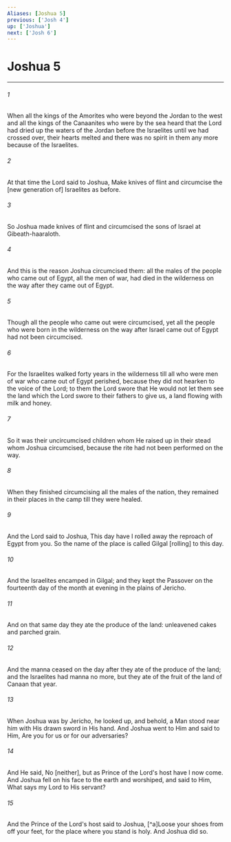 ```yaml
---
Aliases: [Joshua 5]
previous: ['Josh 4']
up: ['Joshua']
next: ['Josh 6']
---
```

# Joshua 5

***














###### 1 






When all the kings of the Amorites who were beyond the Jordan to the west and all the kings of the Canaanites who were by the sea heard that the Lord had dried up the waters of the Jordan before the Israelites until we had crossed over, their hearts melted and there was no spirit in them any more because of the Israelites. 













###### 2 






At that time the Lord said to Joshua, Make knives of flint and circumcise the [new generation of] Israelites as before. 













###### 3 






So Joshua made knives of flint and circumcised the sons of Israel at Gibeath-haaraloth. 













###### 4 






And this is the reason Joshua circumcised them: all the males of the people who came out of Egypt, all the men of war, had died in the wilderness on the way after they came out of Egypt. 













###### 5 






Though all the people who came out were circumcised, yet all the people who were born in the wilderness on the way after Israel came out of Egypt had not been circumcised. 













###### 6 






For the Israelites walked forty years in the wilderness till all who were men of war who came out of Egypt perished, because they did not hearken to the voice of the Lord; to them the Lord swore that He would not let them see the land which the Lord swore to their fathers to give us, a land flowing with milk and honey. 













###### 7 






So it was their uncircumcised children whom He raised up in their stead whom Joshua circumcised, because the rite had not been performed on the way. 













###### 8 






When they finished circumcising all the males of the nation, they remained in their places in the camp till they were healed. 













###### 9 






And the Lord said to Joshua, This day have I rolled away the reproach of Egypt from you. So the name of the place is called Gilgal [rolling] to this day. 













###### 10 






And the Israelites encamped in Gilgal; and they kept the Passover on the fourteenth day of the month at evening in the plains of Jericho. 













###### 11 






And on that same day they ate the produce of the land: unleavened cakes and parched grain. 













###### 12 






And the manna ceased on the day after they ate of the produce of the land; and the Israelites had manna no more, but they ate of the fruit of the land of Canaan that year. 













###### 13 






When Joshua was by Jericho, he looked up, and behold, a Man stood near him with His drawn sword in His hand. And Joshua went to Him and said to Him, Are you for us or for our adversaries? 













###### 14 






And He said, No [neither], but as Prince of the Lord's host have I now come. And Joshua fell on his face to the earth and worshiped, and said to Him, What says my Lord to His servant? 













###### 15 






And the Prince of the Lord's host said to Joshua, [^a]Loose your shoes from off your feet, for the place where you stand is holy. And Joshua did so.
